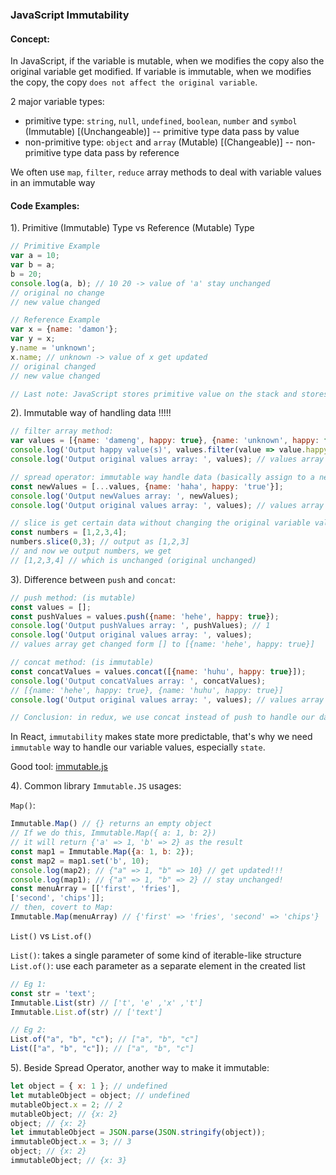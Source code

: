 ### JavaScript Immutability

#### Concept:

In JavaScript, if the variable is mutable, when we modifies the copy also the original variable get modified.
If variable is immutable, when we modifies the copy, the copy `does not affect the original variable`.

2 major variable types: 
- primitive type: `string`, `null`, `undefined`, `boolean`, `number` and `symbol` (Immutable) [(Unchangeable)]
  -- primitive type data pass by value
- non-primitive type: `object` and `array` (Mutable) [(Changeable)]
  -- non-primitive type data pass by reference

We often use `map`, `filter`, `reduce` array methods to deal with variable values in an immutable way 

#### Code Examples:

1). Primitive (Immutable) Type vs Reference (Mutable) Type
```js
// Primitive Example
var a = 10;
var b = a;
b = 20;
console.log(a, b); // 10 20 -> value of 'a' stay unchanged
// original no change
// new value changed

// Reference Example
var x = {name: 'damon'};
var y = x;
y.name = 'unknown';
x.name; // unknown -> value of x get updated
// original changed
// new value changed

// Last note: JavaScript stores primitive value on the stack and stores reference value on the heap
```


2). Immutable way of handling data !!!!!
```js
// filter array method:
var values = [{name: 'dameng', happy: true}, {name: 'unknown', happy: false}];
console.log('Output happy value(s)', values.filter(value => value.happy === true));
console.log('Output original values array: ', values); // values array stay unchanged

// spread operator: immutable way handle data (basically assign to a new variable)
const newValues = [...values, {name: 'haha', happy: 'true'}];
console.log('Output newValues array: ', newValues);
console.log('Output original values array: ', values); // values array stay unchanged

// slice is get certain data without changing the original variable value(s)
const numbers = [1,2,3,4];
numbers.slice(0,3); // output as [1,2,3]
// and now we output numbers, we get
// [1,2,3,4] // which is unchanged (original unchanged) 
```


3). Difference between `push` and `concat`:
```js
// push method: (is mutable)
const values = [];
const pushValues = values.push({name: 'hehe', happy: true});
console.log('Output pushValues array: ', pushValues); // 1
console.log('Output original values array: ', values);
// values array get changed form [] to [{name: 'hehe', happy: true}]

// concat method: (is immutable)
const concatValues = values.concat([{name: 'huhu', happy: true}]);
console.log('Output concatValues array: ', concatValues);
// [{name: 'hehe', happy: true}, {name: 'huhu', happy: true}]
console.log('Output original values array: ', values); // values array stay unchanged !!!

// Conclusion: in redux, we use concat instead of push to handle our data (Immutable way) !!!!
```


In React, `immutability` makes state more predictable, that's why we need `immutable` way to handle our variable values, especially `state`.

Good tool: <a href="https://immutable-js.github.io/immutable-js/" target="_blank">immutable.js</a>


4). Common library `Immutable.JS` usages:

`Map()`:

```js
Immutable.Map() // {} returns an empty object
// If we do this, Immutable.Map({ a: 1, b: 2})
// it will return {'a' => 1, 'b' => 2} as the result
const map1 = Immutable.Map({a: 1, b: 2});
const map2 = map1.set('b', 10);
console.log(map2); // {"a" => 1, "b" => 10} // get updated!!!
console.log(map1); // {"a" => 1, "b" => 2} // stay unchanged!
const menuArray = [['first', 'fries'],
['second', 'chips']];
// then, covert to Map:
Immutable.Map(menuArray) // {'first' => 'fries', 'second' => 'chips'}
```

`List()` vs `List.of()`

`List()`: takes a single parameter of some kind of iterable-like structure
`List.of()`: use each parameter as a separate element in the created list

```js
// Eg 1:
const str = 'text';
Immutable.List(str) // ['t', 'e' ,'x' ,'t']
Immutable.List.of(str) // ['text']

// Eg 2:
List.of("a", "b", "c"); // ["a", "b", "c"]
List(["a", "b", "c"]); // ["a", "b", "c"]
```

5). Beside Spread Operator, another way to make it immutable:

```js
let object = { x: 1 }; // undefined
let mutableObject = object; // undefined
mutableObject.x = 2; // 2
mutableObject; // {x: 2}
object; // {x: 2}
let immutableObject = JSON.parse(JSON.stringify(object));
immutableObject.x = 3; // 3
object; // {x: 2}
immutableObject; // {x: 3}
```
